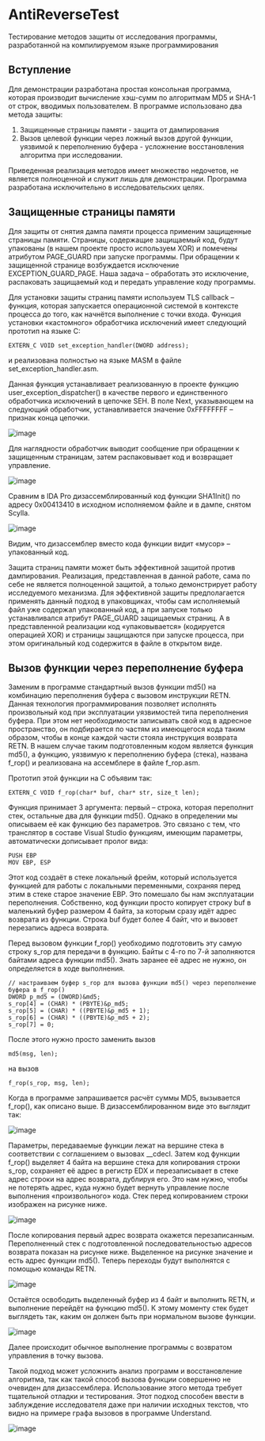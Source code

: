 # AntiReverseTest
Тестирование методов защиты от исследования программы, разработанной на компилируемом языке программирования

## Вступление
Для демонстрации разработана простая консольная программа, которая производит вычисление хэш-сумм по алгоритмам MD5 и SHA-1 от строк, вводимых пользователем.
В программе использовано два метода защиты:
1. Защищенные страницы памяти - защита от дампирования
2. Вызов целевой функции через ложный вызов другой функции, уязвимой к переполнению буфера - усложнение восстановления алгоритма при исследовании.

Приведенная реализация методов имеет множество недочетов, не является полноценной и служит лишь для демонстрации. Программа разработана исключительно в исследовательских целях.

## Защищенные страницы памяти
Для защиты от снятия дампа памяти процесса применим защищенные страницы памяти. Страницы, содержащие защищаемый код, будут упакованы (в нашем проекте просто используем XOR) и помечены атрибутом PAGE_GUARD при запуске программы. При обращении к защищенной странице возбуждается исключение EXCEPTION_GUARD_PAGE. Наша задача – обработать это исключение, распаковать защищаемый код и передать управление коду программы.

Для установки защиты страниц памяти используем TLS callback – функция, которая запускается операционной системой в контексте процесса до того, как начнётся выполнение с точки входа.
Функция установки «кастомного» обработчика исключений имеет следующий прототип на языке C:
```
EXTERN_C VOID set_exception_handler(DWORD address);
```
и реализована полностью на языке MASM в файле set_exception_handler.asm.

Данная функция устанавливает реализованную в проекте функцию user_exception_dispatcher() в качестве первого и единственного обработчика исключений в цепочке SEH. В поле Next, указывающем на следующий обработчик, устанавливается значение 0xFFFFFFFF – признак конца цепочки.

![image](https://user-images.githubusercontent.com/88583217/204514298-b672215d-e312-46da-804a-02bb280c5ee8.png)

Для наглядности обработчик выводит сообщение при обращении к защищенным страницам, затем распаковывает код и возвращает управление.

![image](https://user-images.githubusercontent.com/88583217/204514693-a99ff5c8-ec9f-4f3a-85f2-2ddb79e60d6d.png)

Сравним в IDA Pro дизассемблированный код функции SHA1Init() по адресу 0x00413410 в исходном исполняемом файле и в дампе, снятом Scylla.

![image](https://user-images.githubusercontent.com/88583217/204515165-8d2796e7-eece-4cd4-90fb-9fa505ee6bd9.png)

Видим, что дизассемблер вместо кода функции видит «мусор» – упакованный код.

Защита страниц памяти может быть эффективной защитой против дампирования. Реализация, представленная в данной работе, сама по себе не является полноценной защитой, а только демонстрирует работу исследуемого механизма. Для эффективной защиты предполагается применять данный подход в упаковщиках, чтобы сам исполняемый файл уже содержал упакованный код, а при запуске только устанавливался атрибут PAGE_GUARD защищаемых страниц. А в представленной реализации код «упаковывается» (кодируется операцией XOR) и страницы защищаются при запуске процесса, при этом оригинальный код содержится в файле в открытом виде.

## Вызов функции через переполнение буфера
Заменим в программе стандартный вызов функции md5() на комбинацию переполнения буфера с вызовом инструкции RETN. Данная технология программирования позволяет исполнять произвольный код при эксплуатации уязвимостей типа переполнения буфера. При этом нет необходимости записывать свой код в адресное пространство, он подбирается по частям из имеющегося кода таким образом, чтобы в конце каждой части стояла инструкция возврата RETN. В нашем случае таким подготовленным кодом является функция md5(), а функцию, уязвимую к переполнению буфера (стека), названа f_rop() и реализована на ассемблере в файле f_rop.asm.

Прототип этой функции на C объявим так:
```
EXTERN_C VOID f_rop(char* buf, char* str, size_t len);
```
Функция принимает 3 аргумента: первый – строка, которая переполнит стек, остальные два для функции md5(). Однако в определении мы описываем её как функцию без параметров. Это связано с тем, что транслятор в составе Visual Studio функциям, имеющим параметры, автоматически дописывает пролог вида:
```
PUSH EBP
MOV EBP, ESP
```
Этот код создаёт в стеке локальный фрейм, который используется функцией для работы с локальными переменными, сохраняя перед этим в стеке старое значение EBP. Это помешало бы нам эксплуатации переполнения. Собственно, код функции просто копирует строку buf в маленький буфер размером 4 байта, за которым сразу идёт адрес возврата из функции. Строка buf будет более 4 байт, что и вызовет перезапись адреса возврата.

Перед вызовом функции f_rop() yеобходимо подготовить эту самую строку s_rop для передачи в функцию. Байты с 4-го по 7-й заполняются байтами адреса функции md5(). Знать заранее её адрес не нужно, он определяется в ходе выполнения.
```
// настраиваем буфер s_rop для вызова функции md5() через переполнение буфера в f_rop()
DWORD p_md5 = (DWORD)&md5;
s_rop[4] = (CHAR) * (PBYTE)&p_md5;
s_rop[5] = (CHAR) * ((PBYTE)&p_md5 + 1);
s_rop[6] = (CHAR) * ((PBYTE)&p_md5 + 2);
s_rop[7] = 0;
```
После этого нужно просто заменить вызов
```
md5(msg, len);
```
на вызов
```
f_rop(s_rop, msg, len);
```
Когда в программе запрашивается расчёт суммы MD5, вызывается f_rop(), как описано выше. В дизассемблированном виде это выглядит так:

![image](https://user-images.githubusercontent.com/88583217/204517777-68de3e7b-45b8-4c34-8e0a-029f5d5eb01a.png)

Параметры, передаваемые функции лежат на вершине стека в соответствии с соглашением о вызовах __cdecl. Затем код функции f_rop() выделяет 4 байта на вершине стека для копирования строки s_rop, сохраняет её адрес в регистр EDX и перезаписывает в стеке адрес строки на адрес возврата, дублируя его. Это нам нужно, чтобы не потерять адрес, куда нужно будет вернуть управление после выполнения «произвольного» кода. Стек перед копированием строки изображен на рисунке ниже.

![image](https://user-images.githubusercontent.com/88583217/204518147-7af855b6-3070-462f-954c-8739bf118568.png)

После копирования первый адрес возврата окажется перезаписанным. Переполненный стек с подготовленной последовательностью адресов возврата показан на рисунке ниже. Выделенное на рисунке значение и есть адрес функции md5(). Теперь переходы будут выполнятся с помощью команды RETN.

![image](https://user-images.githubusercontent.com/88583217/204518323-4b15240b-58f0-4e2c-affe-57c17c24a163.png)

Остаётся освободить выделенный буфер из 4 байт и выполнить RETN, и выполнение перейдёт на функцию md5(). К этому моменту стек будет выглядеть так, каким он должен быть при нормальном вызове функции.

![image](https://user-images.githubusercontent.com/88583217/204518429-b68cad60-6746-4ebf-b10a-8a313980d258.png)

Далее происходит обычное выполнение программы с возвратом управления в точку вызова.

Такой подход может усложнить анализ программ и восстановление алгоритма, так как такой способ вызова функции совершенно не очевиден для дизассемблера. Использование этого метода требует тщательной отладки и тестирования. Этот подход способен ввести в заблуждение исследователя даже при наличии исходных текстов, что видно на примере графа вызовов в программе Understand.

![image](https://user-images.githubusercontent.com/88583217/204518913-cb21084d-8cbb-435c-984f-615fa7d635ac.png)


